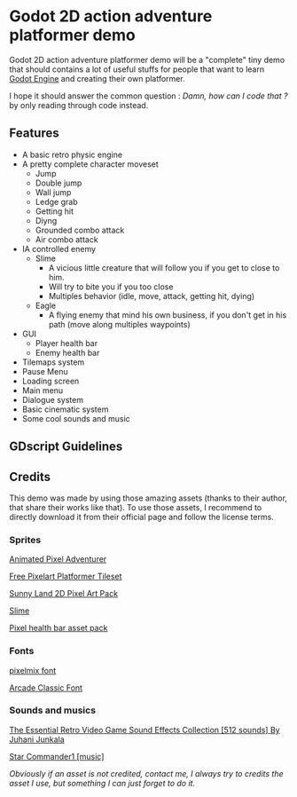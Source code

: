 # Godot 2D action adventure platformer demo

Godot 2D action adventure platformer demo will be a "complete" tiny demo that should contains a lot of useful stuffs for people that want to learn [Godot Engine](https://godotengine.org/) and creating their own platformer. 

I hope it should answer the common question : _Damn, how can I code that ?_ by only reading through code instead.

## Features

- A basic retro physic engine
- A pretty complete character moveset
  - Jump
  - Double jump
  - Wall jump
  - Ledge grab
  - Getting hit
  - Diyng
  - Grounded combo attack
  - Air combo attack
- IA controlled enemy
  - Slime
    - A vicious little creature that will follow you if you get to close to him.
    - Will try to bite you if you too close
    - Multiples behavior (idle, move, attack, getting hit, dying)
  - Eagle
    -  A flying enemy that mind his own business, if you don't get in his path (move along multiples waypoints)
- GUI
  - Player health bar
  - Enemy health bar
- Tilemaps system
- Pause Menu 
- Loading screen 
- Main menu
- Dialogue system 
- Basic cinematic system
- Some cool sounds and music



## GDscript Guidelines





## Credits

This demo was made by using those amazing assets (thanks to their author, that share their works like that). To use those assets, I recommend to directly download it from their official page and follow the license terms. 



### Sprites

[Animated Pixel Adventurer](https://rvros.itch.io/animated-pixel-hero) 

[Free Pixelart Platformer Tileset](https://aamatniekss.itch.io/free-pixelart-platformer-tileset) 

[Sunny Land 2D Pixel Art Pack](https://ansimuz.itch.io/sunny-land-pixel-game-art)

[Slime](https://rvros.itch.io/pixel-art-animated-slime)

[Pixel health bar asset pack](https://adwitr.itch.io/pixel-health-bar-asset-pack) 



### Fonts

[pixelmix font](https://www.dafont.com/fr/pixelmix.font)

[Arcade Classic Font](https://www.1001fonts.com/arcadeclassic-font.html#more) 



### Sounds and musics

[The Essential Retro Video Game Sound Effects Collection [512 sounds] By Juhani Junkala](https://opengameart.org/content/512-sound-effects-8-bit-style) 

[Star Commander1 [music]](https://www.dl-sounds.com/royalty-free/star-commander1)



*Obviously if an asset is not credited, contact me, I always try to credits the asset I use, but something I can just forget to do it.*

